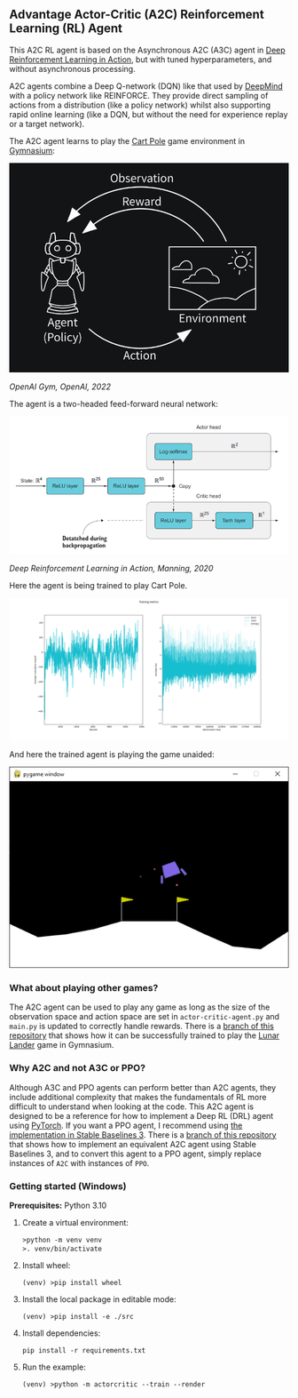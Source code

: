 ## Advantage Actor-Critic (A2C) Reinforcement Learning (RL) Agent

This A2C RL agent is based on the Asynchronous A2C (A3C) agent in [Deep Reinforcement Learning in Action](https://www.manning.com/books/deep-reinforcement-learning-in-action), but with tuned hyperparameters, and without asynchronous processing.

A2C agents combine a Deep Q-network (DQN) like that used by [DeepMind](https://www.deepmind.com/publications/playing-atari-with-deep-reinforcement-learning) with a policy network like REINFORCE. They provide direct sampling of actions from a distribution (like a policy network) whilst also supporting rapid online learning (like a DQN, but without the need for experience replay or a target network). 

The A2C agent learns to play the [Cart Pole](https://gymnasium.farama.org/environments/classic_control/cart_pole/) game environment in [Gymnasium](https://gymnasium.farama.org/content/basic_usage/):

![Agent-environment loop](images/agent_environment_loop.png)

_OpenAI Gym, OpenAI, 2022_

The agent is a two-headed feed-forward neural network:

![A2C model](images/actor_critic_model.png)

_Deep Reinforcement Learning in Action, Manning, 2020_

Here the agent is being trained to play Cart Pole.

![Training metrics](images/training-metrics.png)

And here the trained agent is playing the game unaided:

![Evaluations](images/evaluation.png)

### What about playing other games?

The A2C agent can be used to play any game as long as the size of the observation space and action space are set in ```actor-critic-agent.py``` and ```main.py``` is updated to correctly handle rewards. There is a [branch of this repository](https://github.com/alpine-chamois/actor-critic/tree/lunar-lander) that shows how it can be successfully trained to play the [Lunar Lander](https://gymnasium.farama.org/environments/box2d/lunar_lander/) game in Gymnasium.

### Why A2C and not A3C or PPO?

Although A3C and PPO agents can perform better than A2C agents, they include additional complexity that makes the fundamentals of RL more difficult to understand when looking at the code. This A2C agent is designed to be a reference for how to implement a Deep RL (DRL) agent using [PyTorch](https://pytorch.org/). If you want a PPO agent, I recommend using [the implementation in Stable Baselines 3](https://stable-baselines3.readthedocs.io/en/master/modules/ppo.html). There is a [branch of this repository](https://github.com/alpine-chamois/actor-critic/tree/stable-baselines) that shows how to implement an equivalent A2C agent using Stable Baselines 3, and to convert this agent to a PPO agent, simply replace instances of ```A2C``` with instances of ```PPO```.

### Getting started (Windows)

__Prerequisites:__ Python 3.10 

1. Create a virtual environment:
    ```
    >python -m venv venv
    >. venv/bin/activate
    ```
1. Install wheel:
    ```
    (venv) >pip install wheel
    ```
1. Install the local package in editable mode:
    ```
    (venv) >pip install -e ./src
    ```
1. Install dependencies:
    ```
    pip install -r requirements.txt
    ```
1. Run the example:
    ```
    (venv) >python -m actorcritic --train --render
    ```
